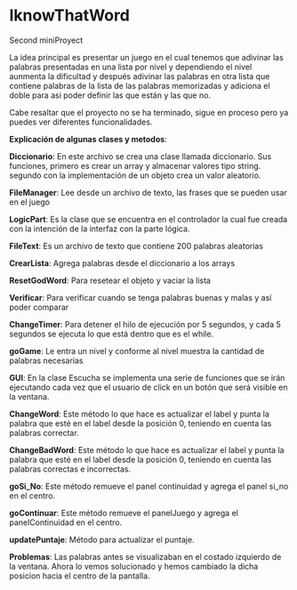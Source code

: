 # IknowThatWord
Second miniProyect 

La idea principal es presentar un juego en el cual tenemos que adivinar 
las palabras presentadas en una lista por nivel y dependiendo el nivel aunmenta la dificultad
y después adivinar las palabras en otra lista que contiene palabras de la lista de las palabras memorizadas y adiciona el doble
para asi poder definir las que están y las que no.

Cabe resaltar que el proyecto no se ha terminado, sigue en proceso pero ya puedes ver diferentes funcionalidades.

**Explicación de algunas clases y metodos**: 

**Diccionario**:
En este archivo se crea una clase llamada diccionario. Sus funciones, primero es crear un array y almacenar valores tipo string. segundo con la implementación de un objeto crea un valor aleatorio.

**FileManager**:
Lee desde un archivo de texto, las frases que se pueden usar en el juego

**LogicPart**:
Es la clase que se encuentra en el controlador la cual fue creada con la intención de la interfaz con la parte lógica.

**FileText**:
Es un archivo de texto que contiene 200 palabras aleatorias

**CrearLista**:
Agrega palabras desde el diccionario a los arrays

**ResetGodWord**:
Para resetear el objeto y vaciar la lista

**Verificar**:
Para verificar cuando se tenga palabras buenas y malas y así poder comparar

**ChangeTimer**:
Para detener el hilo de ejecución por 5 segundos, y cada 5 segundos se ejecuta lo que está dentro que es el while.

**goGame**:
Le entra un nivel y conforme al nivel muestra la cantidad de palabras necesarias

**GUI**:
En la clase Escucha se implementa una serie de funciones que se irán ejecutando cada vez que el usuario de click en un botón que será visible en la ventana.

**ChangeWord**:
Este método lo que hace es actualizar el label y punta la palabra que esté en el label desde la posición 0, teniendo en cuenta las palabras correctar.

**ChangeBadWord**:
Este método lo que hace es actualizar el label y punta la palabra que esté en el label desde la posición 0, teniendo en cuenta las palabras correctas e incorrectas.

**goSi_No**:
Este método remueve el panel continuidad y agrega el panel si_no en el centro.

**goContinuar**:
Este método remueve el panelJuego y agrega el panelContinuidad en el centro.

**updatePuntaje**:
Método para actualizar el puntaje.

**Problemas**:
Las palabras antes se visualizaban en el costado izquierdo de la ventana.
Ahora lo vemos  solucionado y hemos cambiado la dicha posicion hacia el centro de la 
pantalla.






